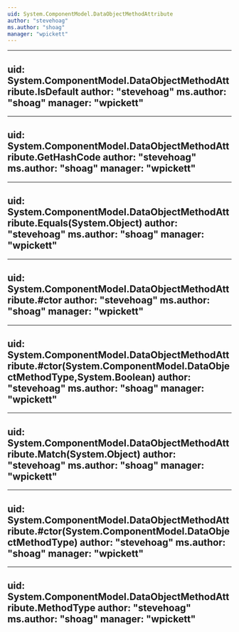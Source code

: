 ```yaml
---
uid: System.ComponentModel.DataObjectMethodAttribute
author: "stevehoag"
ms.author: "shoag"
manager: "wpickett"
---
```


---
uid: System.ComponentModel.DataObjectMethodAttribute.IsDefault
author: "stevehoag"
ms.author: "shoag"
manager: "wpickett"
---

---
uid: System.ComponentModel.DataObjectMethodAttribute.GetHashCode
author: "stevehoag"
ms.author: "shoag"
manager: "wpickett"
---

---
uid: System.ComponentModel.DataObjectMethodAttribute.Equals(System.Object)
author: "stevehoag"
ms.author: "shoag"
manager: "wpickett"
---

---
uid: System.ComponentModel.DataObjectMethodAttribute.#ctor
author: "stevehoag"
ms.author: "shoag"
manager: "wpickett"
---

---
uid: System.ComponentModel.DataObjectMethodAttribute.#ctor(System.ComponentModel.DataObjectMethodType,System.Boolean)
author: "stevehoag"
ms.author: "shoag"
manager: "wpickett"
---

---
uid: System.ComponentModel.DataObjectMethodAttribute.Match(System.Object)
author: "stevehoag"
ms.author: "shoag"
manager: "wpickett"
---

---
uid: System.ComponentModel.DataObjectMethodAttribute.#ctor(System.ComponentModel.DataObjectMethodType)
author: "stevehoag"
ms.author: "shoag"
manager: "wpickett"
---

---
uid: System.ComponentModel.DataObjectMethodAttribute.MethodType
author: "stevehoag"
ms.author: "shoag"
manager: "wpickett"
---
